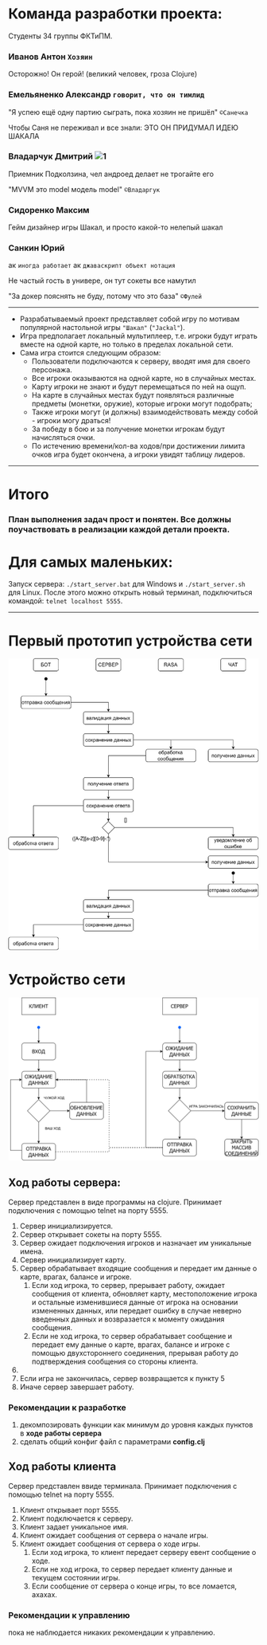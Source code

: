 # Команда разработки проекта:

Студенты 34 группы ФКТиПМ.

### Иванов Антон `Хозяин`

Осторожно! Он герой! (великий человек, гроза Clojure)

### Емельяненко Александр `говорит, что он тимлид`

"Я успею ещё одну партию сыграть, пока хозяин не пришёл"
`©Санечка`

Чтобы Саня не переживал и все знали: ЭТО ОН ПРИДУМАЛ ИДЕЮ ШАКАЛА

### Владарчук Дмитрий ![1](https://img.icons8.com/?size=24&id=17836&format=png)

Приемник Подколзина, чел андроед делает не трогайте его

"MVVM это model модель model"
`©Владаргук`

### Сидоренко Максим

Гейм дизайнер игры Шакал, и просто какой-то нелепый шакал

### Санкин Юрий

ак `иногда работает`
ак `джаваскрипт объект нотация`

Не частый гость в универе, он тут сокеты все намутил

"За докер пояснять не буду, потому что это база"
`©Фулей`

---

- Разрабатываемый проект представляет собой игру по мотивам популярной настольной игры `"Шакал"` (`"Jackal"`).
- Игра предполагает локальный мультиплеер, т.е. игроки будут играть вместе на одной карте, но только в пределах локальной сети.
- Сама игра стоится следующим образом:
  - Пользователи подключаются к серверу, вводят имя для своего персонажа.
  - Все игроки оказываются на одной карте, но в случайных местах.
  - Карту игроки не знают и будут перемещаться по ней на ощуп.
  - На карте в случайных местах будут появляться различные предметы (монетки, оружие), которые игроки могут подобрать;
  - Также игроки могут (и должны) взаимодействовать между собой - игроки могу драться!
  - За победу в бою и за получение монетки игрокам будут начисляться очки.
  - По истечению времени/кол-ва ходов/при достижении лимита очков игра будет окончена, а игроки увидят таблицу лидеров.

---

# Итого

### План выполнения задач прост и понятен. Все должны поучаствовать в реализации каждой детали проекта.

# Для самых маленьких:

Запуск сервера: `./start_server.bat` для Windows и `./start_server.sh` для Linux.
После этого можно открыть новый терминал, подключиться командой: `telnet localhost 5555`.

---

# Первый прототип устройства сети

![1](https://github.com/LumateDev/Shakal-Game/blob/master/drawio.png)

# Устройство сети

![2](https://github.com/LumateDev/Shakal-Game/blob/master/net-highlevel.png)

## Ход работы сервера:
Сервер представлен в виде программы на clojure. Принимает подключения с помощью telnet на порту 5555. 

1. Сервер инициализируется.
2. Сервер открывает сокеты на порту 5555.
3. Сервер ожидает подключения игроков и назначает им уникальные имена.
4. Сервер инициализирует карту.
5. Сервер обрабатывает входящие сообщения и передает им данные о карте, врагах, балансе и игроке.
    1. Если ход игрока, то сервер, прерывает работу, ожидает сообщения от клиента,  обновляет карту, местоположение игрока и остальные изменившиеся данные от игрока на основании измененных данных, или передает ошибку в случае неверно введенных данных и возвразается к моменту ожидания сообщения.
    2. Eсли не ход игрока, то сервер обрабатывает сообщение и передает ему данные о карте, врагах, балансе и игроке с помощью двухстороннего соединения, прерывая работу до подтверждения сообщения со стороны клиента.
6. 
  1. Если игра не закончилась, сервер возвращается к пункту 5
  2. Иначе сервер завершает работу.

### Рекомендации к разработке
1. декомпозировать функции как минимум до уровня каждых пунктов в **ходе работы сервера**
2. сделать общий конфиг файл с параметрами **config.clj**

## Ход работы клиента
 Сервер представлен ввиде терминала. Принимает подключения с помощью telnet на порту 5555.

1.  Клиент открывает порт 5555.
2.  Клиент подключается к серверу.
3.  Клиент задает уникальное имя.
4.  Клиент ожидает сообщения от сервера о начале игры.
5.  Клиент ожидает сообщения от сервера о ходе игры.
    1. Если ход игрока, то клиент передает серверу евент сообщение о ходе.
    2. Если не ход игрока, то сервер передает клиенту данные и текущем состоянии игры.
    3. Если сообщение от сервера о конце игры, то все ломается, ахахах.

### Рекомендации к управлению

пока не наблюдается никаких рекомендации к управлению.
